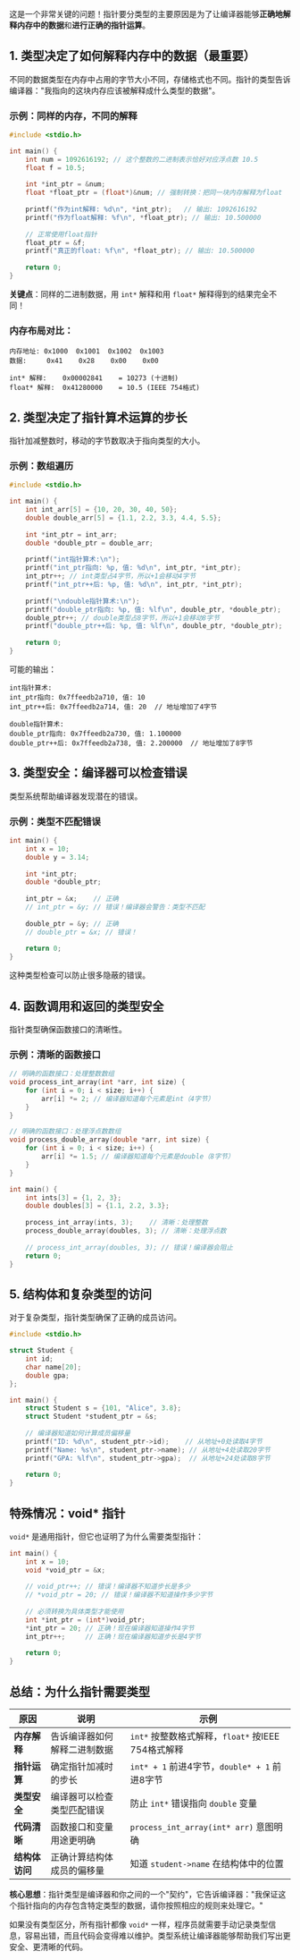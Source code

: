这是一个非常关键的问题！指针要分类型的主要原因是为了让编译器能够**正确地解释内存中的数据**和**进行正确的指针运算**。

## 1. 类型决定了如何解释内存中的数据（最重要）

不同的数据类型在内存中占用的字节大小不同，存储格式也不同。指针的类型告诉编译器："我指向的这块内存应该被解释成什么类型的数据"。

### 示例：同样的内存，不同的解释
```c
#include <stdio.h>

int main() {
    int num = 1092616192; // 这个整数的二进制表示恰好对应浮点数 10.5
    float f = 10.5;
    
    int *int_ptr = &num;
    float *float_ptr = (float*)&num; // 强制转换：把同一块内存解释为float
    
    printf("作为int解释: %d\n", *int_ptr);   // 输出: 1092616192
    printf("作为float解释: %f\n", *float_ptr); // 输出: 10.500000
    
    // 正常使用float指针
    float_ptr = &f;
    printf("真正的float: %f\n", *float_ptr); // 输出: 10.500000
    
    return 0;
}
```

**关键点**：同样的二进制数据，用 `int*` 解释和用 `float*` 解释得到的结果完全不同！

### 内存布局对比：
```
内存地址: 0x1000  0x1001  0x1002  0x1003
数据:     0x41    0x28    0x00    0x00

int* 解释:    0x00002841    = 10273 (十进制)
float* 解释:  0x41280000    = 10.5 (IEEE 754格式)
```

## 2. 类型决定了指针算术运算的步长

指针加减整数时，移动的字节数取决于指向类型的大小。

### 示例：数组遍历
```c
#include <stdio.h>

int main() {
    int int_arr[5] = {10, 20, 30, 40, 50};
    double double_arr[5] = {1.1, 2.2, 3.3, 4.4, 5.5};
    
    int *int_ptr = int_arr;
    double *double_ptr = double_arr;
    
    printf("int指针算术:\n");
    printf("int_ptr指向: %p, 值: %d\n", int_ptr, *int_ptr);
    int_ptr++; // int类型占4字节，所以+1会移动4字节
    printf("int_ptr++后: %p, 值: %d\n", int_ptr, *int_ptr);
    
    printf("\ndouble指针算术:\n");
    printf("double_ptr指向: %p, 值: %lf\n", double_ptr, *double_ptr);
    double_ptr++; // double类型占8字节，所以+1会移动8字节
    printf("double_ptr++后: %p, 值: %lf\n", double_ptr, *double_ptr);
    
    return 0;
}
```

可能的输出：
```
int指针算术:
int_ptr指向: 0x7ffeedb2a710, 值: 10
int_ptr++后: 0x7ffeedb2a714, 值: 20  // 地址增加了4字节

double指针算术:
double_ptr指向: 0x7ffeedb2a730, 值: 1.100000
double_ptr++后: 0x7ffeedb2a738, 值: 2.200000  // 地址增加了8字节
```

## 3. 类型安全：编译器可以检查错误

类型系统帮助编译器发现潜在的错误。

### 示例：类型不匹配错误
```c
int main() {
    int x = 10;
    double y = 3.14;
    
    int *int_ptr;
    double *double_ptr;
    
    int_ptr = &x;    // 正确
    // int_ptr = &y; // 错误！编译器会警告：类型不匹配
    
    double_ptr = &y; // 正确
    // double_ptr = &x; // 错误！
    
    return 0;
}
```

这种类型检查可以防止很多隐蔽的错误。

## 4. 函数调用和返回的类型安全

指针类型确保函数接口的清晰性。

### 示例：清晰的函数接口
```c
// 明确的函数接口：处理整数数组
void process_int_array(int *arr, int size) {
    for (int i = 0; i < size; i++) {
        arr[i] *= 2; // 编译器知道每个元素是int（4字节）
    }
}

// 明确的函数接口：处理浮点数数组  
void process_double_array(double *arr, int size) {
    for (int i = 0; i < size; i++) {
        arr[i] *= 1.5; // 编译器知道每个元素是double（8字节）
    }
}

int main() {
    int ints[3] = {1, 2, 3};
    double doubles[3] = {1.1, 2.2, 3.3};
    
    process_int_array(ints, 3);    // 清晰：处理整数
    process_double_array(doubles, 3); // 清晰：处理浮点数
    
    // process_int_array(doubles, 3); // 错误！编译器会阻止
    return 0;
}
```

## 5. 结构体和复杂类型的访问

对于复杂类型，指针类型确保了正确的成员访问。

```c
#include <stdio.h>

struct Student {
    int id;
    char name[20];
    double gpa;
};

int main() {
    struct Student s = {101, "Alice", 3.8};
    struct Student *student_ptr = &s;
    
    // 编译器知道如何计算成员偏移量
    printf("ID: %d\n", student_ptr->id);    // 从地址+0处读取4字节
    printf("Name: %s\n", student_ptr->name); // 从地址+4处读取20字节  
    printf("GPA: %lf\n", student_ptr->gpa);  // 从地址+24处读取8字节
    
    return 0;
}
```

## 特殊情况：void* 指针

`void*` 是通用指针，但它也证明了为什么需要类型指针：

```c
int main() {
    int x = 10;
    void *void_ptr = &x;
    
    // void_ptr++; // 错误！编译器不知道步长是多少
    // *void_ptr = 20; // 错误！编译器不知道操作多少字节
    
    // 必须转换为具体类型才能使用
    int *int_ptr = (int*)void_ptr;
    *int_ptr = 20; // 正确！现在编译器知道操作4字节
    int_ptr++;     // 正确！现在编译器知道步长是4字节
    
    return 0;
}
```

## 总结：为什么指针需要类型

| 原因 | 说明 | 示例 |
|------|------|------|
| **内存解释** | 告诉编译器如何解释二进制数据 | `int*` 按整数格式解释，`float*` 按IEEE 754格式解释 |
| **指针运算** | 确定指针加减时的步长 | `int* + 1` 前进4字节，`double* + 1` 前进8字节 |
| **类型安全** | 编译器可以检查类型匹配错误 | 防止 `int*` 错误指向 `double` 变量 |
| **代码清晰** | 函数接口和变量用途更明确 | `process_int_array(int* arr)` 意图明确 |
| **结构体访问** | 正确计算结构体成员的偏移量 | 知道 `student->name` 在结构体中的位置 |

**核心思想**：指针类型是编译器和你之间的一个"契约"，它告诉编译器："我保证这个指针指向的内存包含特定类型的数据，请你按照相应的规则来处理它。"

如果没有类型区分，所有指针都像 `void*` 一样，程序员就需要手动记录类型信息，容易出错，而且代码会变得难以维护。类型系统让编译器能够帮助我们写出更安全、更清晰的代码。